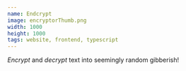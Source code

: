 ```yaml
---
name: Endcrypt
image: encryptorThumb.png
width: 1000
height: 1000
tags: website, frontend, typescript
---
```


_Encrypt_ and _decrypt_ text into seemingly random gibberish!
